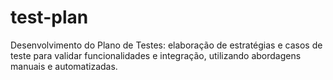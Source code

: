 # test-plan
Desenvolvimento do Plano de Testes: elaboração de estratégias e casos de teste para validar funcionalidades e integração, utilizando abordagens manuais e automatizadas.
